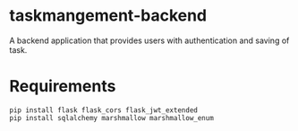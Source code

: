 # taskmangement-backend
A backend application that provides users with authentication and saving of task.

# Requirements
```
pip install flask flask_cors flask_jwt_extended
pip install sqlalchemy marshmallow marshmallow_enum
```
